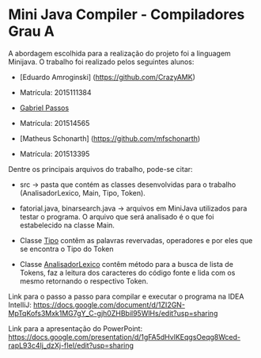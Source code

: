 # Mini Java Compiler - Compiladores Grau A

A abordagem escolhida para a realização do projeto foi a linguagem Minijava. O trabalho foi realizado pelos seguintes alunos:

- [Eduardo Amroginski] (https://github.com/CrazyAMK)
- Matrícula: 2015111384

- [Gabriel Passos](https://github.com/gabrielSpassos)
- Matrícula: 201514565

- [Matheus Schonarth] (https://github.com/mfschonarth)
- Matrícula: 201513395

Dentre os principais arquivos do trabalho, pode-se citar:

- src -> pasta que contém as classes desenvolvidas para o trabalho (AnalisadorLexico, Main, Tipo, Token).

- fatorial.java, binarsearch.java -> arquivos em MiniJava utilizados para testar o programa. O arquivo que será analisado é o que foi estabelecido na classe Main.

- Classe [Tipo](https://github.com/gabrielSpassos/mini-java-compailer/blob/master/src/main/java/com/gabrielspassos/poc/Tipo.java)
contêm as palavras revervadas, operadores e por eles que se encontra o Tipo do Token

- Classe [AnalisadorLexico](https://github.com/gabrielSpassos/mini-java-compailer/blob/master/src/main/java/com/gabrielspassos/poc/AnalisadorLexico.java)
contêm método para a busca de lista de Tokens, faz a leitura dos caracteres do código fonte e lida com os mesmo retornando o respectivo Token.


Link para o passo a passo para compilar e executar o programa na IDEA IntelliJ: https://docs.google.com/document/d/1ZI2GN-MpTqKofs3Mxk1MG7gY_C-gjh0ZHBbil95WlHs/edit?usp=sharing

Link para a apresentação do PowerPoint: https://docs.google.com/presentation/d/1gFA5dHvlKEqgsOeqg8Wced-rapL93c4lj_dzXj-fIeI/edit?usp=sharing